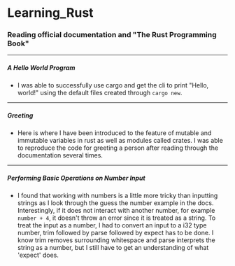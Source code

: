 # Learning_Rust
### Reading official documentation and "The Rust Programming Book"
- - -
##### A Hello World Program
- I was able to successfully use cargo and get the cli to print "Hello, world!" using the default files created through `cargo new`.
- - -
##### Greeting
- Here is where I have been introduced to the feature of mutable and immutable variables in rust as well as modules called crates. I was able to reproduce the code for greeting a person after reading through the documentation several times.
- - -
##### Performing Basic Operations on Number Input
- I found that working with numbers is a little more tricky than inputting strings as I look through the guess the number example in the docs. Interestingly, if it does not interact with another number, for example `number + 4`, it doesn't throw an error since it is treated as a string. To treat the input as a number, I had to convert an input to a i32 type number, trim followed by parse followed by expect has to be done. I know trim removes surrounding whitespace and parse interprets the string as a number, but I still have to get an understanding of what 'expect' does.
